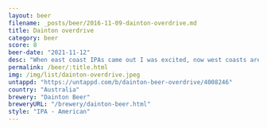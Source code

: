 ```yaml
---
layout: beer
filename: _posts/beer/2016-11-09-dainton-overdrive.md
title: Dainton overdrive
category: beer
score: 8
beer-date: "2021-11-12"
desc: "When east coast IPAs came out I was excited, now west coasts are so rare I love when I find one. Not too dank, but has some rich hops that come across a little malty"
permalink: /beer/:title.html
img: /img/list/dainton-overdrive.jpeg
untappd: "https://untappd.com/b/dainton-beer-overdrive/4008246"
country: "Australia"
brewery: "Dainton Beer"
breweryURL: "/brewery/dainton-beer.html"
style: "IPA - American"
---
```

